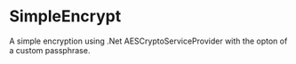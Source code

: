 # SimpleEncrypt

A simple encryption using .Net AESCryptoServiceProvider with the opton of a custom passphrase.